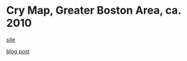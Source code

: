 # Cry Map, Greater Boston Area, ca. 2010

[site](https://ablwr.github.io/crymap/)  

[blog post](https://ablwr.github.io/blog/2017/06/11/cry-map-greater-boston-area-ca-2010/)
